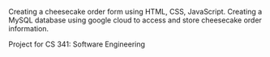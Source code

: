 Creating a cheesecake order form using HTML, CSS, JavaScript. Creating a MySQL database using google cloud to access and store cheesecake order information.

Project for CS 341: Software Engineering
